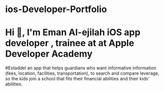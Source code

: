 # ios-Developer-Portfolio
# Hi 👋, I'm Eman Al-ejilah iOS app developer , trainee at at Apple Developer Academy
#Estaddel
an app that helps guardians who want informative information (fees, location, facilities, transportation), to search and compare leverage, so the kids join a school that fits their financial abilities and their kids' abilities.


